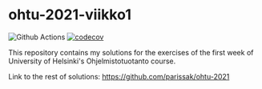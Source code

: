 # ohtu-2021-viikko1
![Github Actions](https://github.com/parissak/ohtu-2021-viikko1/workflows/CI/badge.svg)
[![codecov](https://codecov.io/gh/parissak/ohtu-2021-viikko1/branch/main/graph/badge.svg?token=4N33LGLMY9)](https://codecov.io/gh/parissak/ohtu-2021-viikko1)

This repository contains my solutions for the exercises of the first week of University of Helsinki's Ohjelmistotuotanto course.

Link to the rest of solutions: https://github.com/parissak/ohtu-2021
